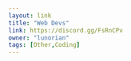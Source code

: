 ```yaml
---
layout: link
title: "Web Devs"
link: https://discord.gg/FsRnCPv
owner: "lunorian"
tags: [Other,Coding]
---
```

